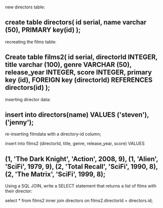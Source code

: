 new directors table: 

create table directors(
	id serial,
	name varchar (50),
	PRIMARY key(id)
);
--------------------------------

recreating the films table: 

Create table films2(
	id serial,
	directorId INTEGER,
	title varchar (100),
	genre VARCHAR (50),
	release_year INTEGER,
	score INTEGER,
	primary key (id),
	FOREIGN key (directorId) REFERENCES directors(id)
);
--------------------------------

inserting director data: 

insert into directors(name)
VALUES
('steven'),
('jenny');
--------------------------------

re-inserting filmdata with a directory-id column;

insert into films2 (directorId, title, genre, release_year, score)
VALUES

(1, 'The Dark Knight', 'Action', 2008, 9),
(1, 'Alien', 'SciFi', 1979, 9),
(2, 'Total Recall', 'SciFi', 1990, 8),
(2, 'The Matrix', 'SciFi', 1999, 8);
--------------------------------

Using a SQL JOIN, write a SELECT statement that returns a list of films with their director:

select * from films2
inner join directors on films2.directorId = directors.id;